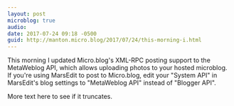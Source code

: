 ```yaml
---
layout: post
microblog: true
audio: 
date: 2017-07-24 09:18 -0500
guid: http://manton.micro.blog/2017/07/24/this-morning-i.html
---
```

This morning I updated Micro.blog's XML-RPC posting support to the MetaWeblog API, which allows uploading photos to your hosted microblog. If you're using MarsEdit to post to Micro.blog, edit your "System API" in MarsEdit's blog settings to "MetaWeblog API" instead of "Blogger API".

More text here to see if it truncates.
